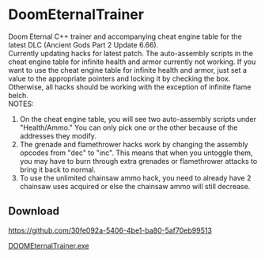 # DoomEternalTrainer

Doom Eternal C++ trainer and accompanying cheat engine table for the latest DLC (Ancient Gods Part 2 Update 6.66).
<br>
Currently updating hacks for latest patch. The auto-assembly scripts in the cheat engine table for infinite health and armor currently not working.  If you want to use the cheat engine table for infinite health and armor, just set a value to the appropriate pointers and locking it by checking the box.  Otherwise, all hacks should be working with the exception of infinite flame belch.
<br>
NOTES:
1. On the cheat engine table, you will see two auto-assembly scripts under "Health/Ammo." You can only pick one or the other because of the addresses they modify.
2. The grenade and flamethrower hacks work by changing the assembly opcodes from "dec" to "inc". This means that when you untoggle them, you may have to burn through extra grenades or flamethrower attacks to bring it back to normal.
3. To use the unlimited chainsaw ammo hack, you need to already have 2 chainsaw uses acquired or else the chainsaw ammo will still decrease.

## Download

https://github.com/30fe092a-5406-4be1-ba80-5af70eb99513

<a href="blob:https://github.com/30fe092a-5406-4be1-ba80-5af70eb99513">DOOMEternalTrainer.exe</a>
